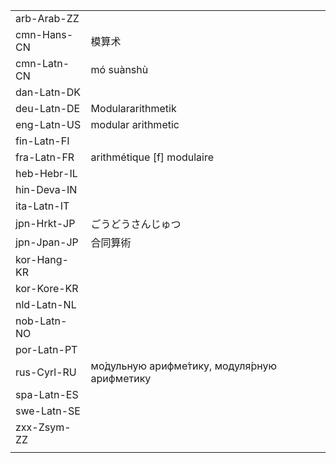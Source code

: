 | | | |
|-|-|-|
| arb-Arab-ZZ |  |  |
| cmn-Hans-CN | 模算术 |  |
| cmn-Latn-CN | mó suànshù |  |
| dan-Latn-DK |  |  |
| deu-Latn-DE | Modulararithmetik |  |
| eng-Latn-US | modular arithmetic |  |
| fin-Latn-FI |  |  |
| fra-Latn-FR | arithmétique [f] modulaire |  |
| heb-Hebr-IL |  |  |
| hin-Deva-IN |  |  |
| ita-Latn-IT |  |  |
| jpn-Hrkt-JP | ごうどうさんじゅつ |  |
| jpn-Jpan-JP | 合同算術 |  |
| kor-Hang-KR |  |  |
| kor-Kore-KR |  |  |
| nld-Latn-NL |  |  |
| nob-Latn-NO |  |  |
| por-Latn-PT |  |  |
| rus-Cyrl-RU | мо́дульную арифме́тику, модуля́рную арифметику |  |
| spa-Latn-ES |  |  |
| swe-Latn-SE |  |  |
| zxx-Zsym-ZZ |  |  |
|  |  |  |
